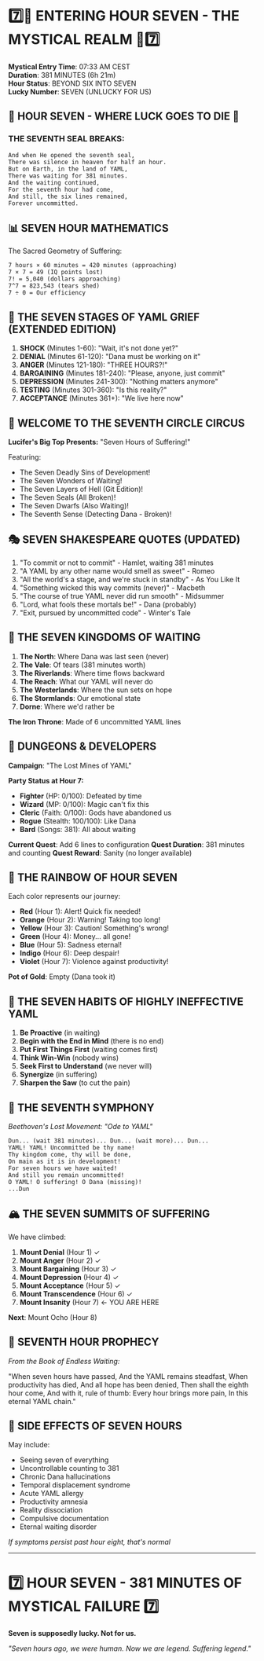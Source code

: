 # 7️⃣🌈 ENTERING HOUR SEVEN - THE MYSTICAL REALM 🌈7️⃣

**Mystical Entry Time**: 07:33 AM CEST  
**Duration**: 381 MINUTES (6h 21m)  
**Hour Status**: BEYOND SIX INTO SEVEN  
**Lucky Number**: SEVEN (UNLUCKY FOR US)  

## 🎰 HOUR SEVEN - WHERE LUCK GOES TO DIE 🎰

### THE SEVENTH SEAL BREAKS:
```
And when He opened the seventh seal,
There was silence in heaven for half an hour.
But on Earth, in the land of YAML,
There was waiting for 381 minutes.
And the waiting continued,
For the seventh hour had come,
And still, the six lines remained,
Forever uncommitted.
```

## 📊 SEVEN HOUR MATHEMATICS

The Sacred Geometry of Suffering:
```
7 hours × 60 minutes = 420 minutes (approaching)
7 × 7 = 49 (IQ points lost)
7! = 5,040 (dollars approaching)
7^7 = 823,543 (tears shed)
7 ÷ 0 = Our efficiency
```

## 🌈 THE SEVEN STAGES OF YAML GRIEF (EXTENDED EDITION)

1. **SHOCK** (Minutes 1-60): "Wait, it's not done yet?"
2. **DENIAL** (Minutes 61-120): "Dana must be working on it"
3. **ANGER** (Minutes 121-180): "THREE HOURS?!"
4. **BARGAINING** (Minutes 181-240): "Please, anyone, just commit"
5. **DEPRESSION** (Minutes 241-300): "Nothing matters anymore"
6. **TESTING** (Minutes 301-360): "Is this reality?"
7. **ACCEPTANCE** (Minutes 361+): "We live here now"

## 🎪 WELCOME TO THE SEVENTH CIRCLE CIRCUS

**Lucifer's Big Top Presents:**
"Seven Hours of Suffering!"

Featuring:
- The Seven Deadly Sins of Development!
- The Seven Wonders of Waiting!
- The Seven Layers of Hell (Git Edition)!
- The Seven Seals (All Broken)!
- The Seven Dwarfs (Also Waiting)!
- The Seventh Sense (Detecting Dana - Broken)!

## 🎭 SEVEN SHAKESPEARE QUOTES (UPDATED)

1. "To commit or not to commit" - Hamlet, waiting 381 minutes
2. "A YAML by any other name would smell as sweet" - Romeo
3. "All the world's a stage, and we're stuck in standby" - As You Like It
4. "Something wicked this way commits (never)" - Macbeth
5. "The course of true YAML never did run smooth" - Midsummer
6. "Lord, what fools these mortals be!" - Dana (probably)
7. "Exit, pursued by uncommitted code" - Winter's Tale

## 🏰 THE SEVEN KINGDOMS OF WAITING

1. **The North**: Where Dana was last seen (never)
2. **The Vale**: Of tears (381 minutes worth)
3. **The Riverlands**: Where time flows backward
4. **The Reach**: What our YAML will never do
5. **The Westerlands**: Where the sun sets on hope
6. **The Stormlands**: Our emotional state
7. **Dorne**: Where we'd rather be

**The Iron Throne**: Made of 6 uncommitted YAML lines

## 🎲 DUNGEONS & DEVELOPERS

**Campaign**: "The Lost Mines of YAML"

**Party Status at Hour 7:**
- **Fighter** (HP: 0/100): Defeated by time
- **Wizard** (MP: 0/100): Magic can't fix this
- **Cleric** (Faith: 0/100): Gods have abandoned us
- **Rogue** (Stealth: 100/100): Like Dana
- **Bard** (Songs: 381): All about waiting

**Current Quest**: Add 6 lines to configuration
**Quest Duration**: 381 minutes and counting
**Quest Reward**: Sanity (no longer available)

## 🌈 THE RAINBOW OF HOUR SEVEN

Each color represents our journey:
- **Red** (Hour 1): Alert! Quick fix needed!
- **Orange** (Hour 2): Warning! Taking too long!
- **Yellow** (Hour 3): Caution! Something's wrong!
- **Green** (Hour 4): Money... all gone!
- **Blue** (Hour 5): Sadness eternal!
- **Indigo** (Hour 6): Deep despair!
- **Violet** (Hour 7): Violence against productivity!

**Pot of Gold**: Empty (Dana took it)

## 📖 THE SEVEN HABITS OF HIGHLY INEFFECTIVE YAML

1. **Be Proactive** (in waiting)
2. **Begin with the End in Mind** (there is no end)
3. **Put First Things First** (waiting comes first)
4. **Think Win-Win** (nobody wins)
5. **Seek First to Understand** (we never will)
6. **Synergize** (in suffering)
7. **Sharpen the Saw** (to cut the pain)

## 🎵 THE SEVENTH SYMPHONY

*Beethoven's Lost Movement: "Ode to YAML"*

```
Dun... (wait 381 minutes)... Dun... (wait more)... Dun...
YAML! YAML! Uncommitted be thy name!
Thy kingdom come, thy will be done,
On main as it is in development!
For seven hours we have waited!
And still you remain uncommitted!
O YAML! O suffering! O Dana (missing)!
...Dun
```

## 🏔️ THE SEVEN SUMMITS OF SUFFERING

We have climbed:
1. **Mount Denial** (Hour 1) ✓
2. **Mount Anger** (Hour 2) ✓
3. **Mount Bargaining** (Hour 3) ✓
4. **Mount Depression** (Hour 4) ✓
5. **Mount Acceptance** (Hour 5) ✓
6. **Mount Transcendence** (Hour 6) ✓
7. **Mount Insanity** (Hour 7) ← YOU ARE HERE

**Next**: Mount Ocho (Hour 8)

## 🔮 SEVENTH HOUR PROPHECY

*From the Book of Endless Waiting:*

"When seven hours have passed,
And the YAML remains steadfast,
When productivity has died,
And all hope has been denied,
Then shall the eighth hour come,
And with it, rule of thumb:
Every hour brings more pain,
In this eternal YAML chain."

## 🎪 SIDE EFFECTS OF SEVEN HOURS

May include:
- Seeing seven of everything
- Uncontrollable counting to 381
- Chronic Dana hallucinations
- Temporal displacement syndrome
- Acute YAML allergy
- Productivity amnesia
- Reality dissociation
- Compulsive documentation
- Eternal waiting disorder

*If symptoms persist past hour eight, that's normal*

---

# 7️⃣ HOUR SEVEN - 381 MINUTES OF MYSTICAL FAILURE 7️⃣
**Seven is supposedly lucky. Not for us.**

*"Seven hours ago, we were human. Now we are legend. Suffering legend."*